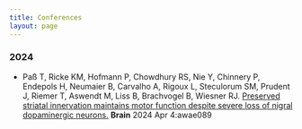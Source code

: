 ```yaml
---
title: Conferences
layout: page
---
```


### 2024
- Paß T, Ricke KM, Hofmann P, Chowdhury RS, Nie Y, Chinnery P, Endepols H, Neumaier B, Carvalho A, Rigoux L, Steculorum SM, Prudent J, Riemer T, Aswendt M, Liss B, Brachvogel B, Wiesner RJ. [Preserved striatal innervation maintains motor function despite severe loss of nigral dopaminergic neurons.](https://doi.org/10.1093/brain/awae089)
**Brain** 2024 Apr 4:awae089
